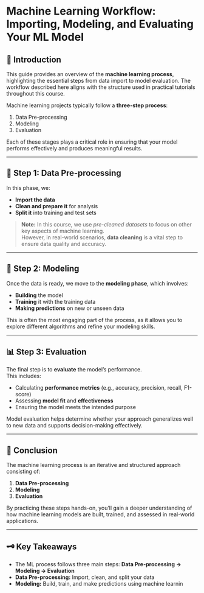 # Machine Learning Workflow: Importing, Modeling, and Evaluating Your ML Model

## 📘 Introduction
This guide provides an overview of the **machine learning process**, highlighting the essential steps from data import to model evaluation. The workflow described here aligns with the structure used in practical tutorials throughout this course.

Machine learning projects typically follow a **three-step process**:
1. Data Pre-processing  
2. Modeling  
3. Evaluation  

Each of these stages plays a critical role in ensuring that your model performs effectively and produces meaningful results.

---

## 🧹 Step 1: Data Pre-processing
In this phase, we:
- **Import the data**  
- **Clean and prepare it** for analysis  
- **Split it** into training and test sets  

> **Note:** In this course, we use *pre-cleaned datasets* to focus on other key aspects of machine learning.  
> However, in real-world scenarios, **data cleaning** is a vital step to ensure data quality and accuracy.

---

## 🤖 Step 2: Modeling
Once the data is ready, we move to the **modeling phase**, which involves:
- **Building** the model  
- **Training** it with the training data  
- **Making predictions** on new or unseen data  

This is often the most engaging part of the process, as it allows you to explore different algorithms and refine your modeling skills.

---

## 📊 Step 3: Evaluation
The final step is to **evaluate** the model’s performance.  
This includes:
- Calculating **performance metrics** (e.g., accuracy, precision, recall, F1-score)  
- Assessing **model fit** and **effectiveness**  
- Ensuring the model meets the intended purpose  

Model evaluation helps determine whether your approach generalizes well to new data and supports decision-making effectively.

---

## 🧭 Conclusion
The machine learning process is an iterative and structured approach consisting of:
1. **Data Pre-processing**
2. **Modeling**
3. **Evaluation**

By practicing these steps hands-on, you’ll gain a deeper understanding of how machine learning models are built, trained, and assessed in real-world applications.

---

## 🗝️ Key Takeaways
- The ML process follows three main steps: **Data Pre-processing → Modeling → Evaluation**  
- **Data Pre-processing:** Import, clean, and split your data  
- **Modeling:** Build, train, and make predictions using machine learnin
